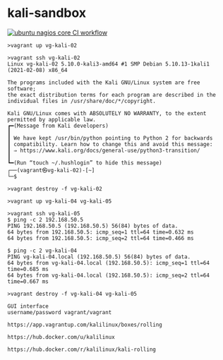 # kali-sandbox

[![ubuntu nagios core CI workflow](https://github.com/githubfoam/kali-sandbox/actions/workflows/ubuntu-workflow.yml/badge.svg?branch=main)](https://github.com/githubfoam/kali-sandbox/actions/workflows/ubuntu-workflow.yml)

~~~~
>vagrant up vg-kali-02

>vagrant ssh vg-kali-02
Linux vg-kali-02 5.10.0-kali3-amd64 #1 SMP Debian 5.10.13-1kali1 (2021-02-08) x86_64

The programs included with the Kali GNU/Linux system are free software;
the exact distribution terms for each program are described in the
individual files in /usr/share/doc/*/copyright.

Kali GNU/Linux comes with ABSOLUTELY NO WARRANTY, to the extent
permitted by applicable law.
┏━(Message from Kali developers)
┃
┃ We have kept /usr/bin/python pointing to Python 2 for backwards
┃ compatibility. Learn how to change this and avoid this message:
┃ ⇒ https://www.kali.org/docs/general-use/python3-transition/
┃
┗━(Run “touch ~/.hushlogin” to hide this message)
┌──(vagrant㉿vg-kali-02)-[~]
└─$

>vagrant destroy -f vg-kali-02

~~~~
~~~~
>vagrant up vg-kali-04 vg-kali-05

>vagrant ssh vg-kali-05
$ ping -c 2 192.168.50.5
PING 192.168.50.5 (192.168.50.5) 56(84) bytes of data.
64 bytes from 192.168.50.5: icmp_seq=1 ttl=64 time=0.632 ms
64 bytes from 192.168.50.5: icmp_seq=2 ttl=64 time=0.466 ms

$ ping -c 2 vg-kali-04
PING vg-kali-04.local (192.168.50.5) 56(84) bytes of data.
64 bytes from vg-kali-04.local (192.168.50.5): icmp_seq=1 ttl=64 time=0.685 ms
64 bytes from vg-kali-04.local (192.168.50.5): icmp_seq=2 ttl=64 time=0.667 ms

>vagrant destroy -f vg-kali-04 vg-kali-05
~~~~
~~~~
GUI interface
username/password vagrant/vagrant

https://app.vagrantup.com/kalilinux/boxes/rolling
~~~~
~~~~
https://hub.docker.com/u/kalilinux

https://hub.docker.com/r/kalilinux/kali-rolling
~~~~
